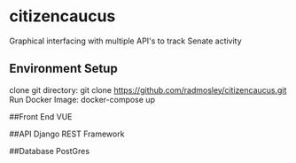# citizencaucus
Graphical interfacing with multiple API's to track Senate activity

## Environment Setup
clone git directory: git clone https://github.com/radmosley/citizencaucus.git
Run Docker Image: docker-compose up

##Front End
VUE

##API
Django REST Framework

##Database
PostGres
